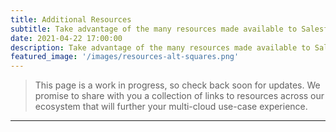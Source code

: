 ```yaml
---
title: Additional Resources
subtitle: Take advantage of the many resources made available to Salesforce customers, partners, and Architects.  This collection of links contain guidance on how to implement multi-cloud customer experiences on the Salesforce Platform.
date: 2021-04-22 17:00:00
description: Take advantage of the many resources made available to Salesforce customers, partners, and Architects.  This collection of links contain guidance on how to implement multi-cloud customer experiences on the Salesforce Platform.
featured_image: '/images/resources-alt-squares.png'
---
```


> This page is a work in progress, so check back soon for updates.  We promise to share with you a collection of links to resources across our ecosystem that will further your multi-cloud use-case experience.

<hr>
